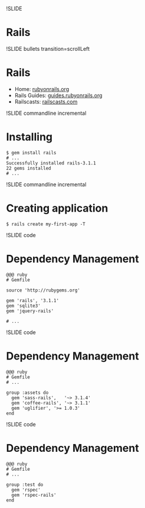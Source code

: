 !SLIDE
# Rails #

!SLIDE bullets transition=scrollLeft
# Rails #

* Home: [rubyonrails.org][rails-home]
* Rails Guides: [guides.rubyonrails.org][rails-guides]
* Railscasts: [railscasts.com][railscasts]

[rails-home]: http://rubyonrails.org
[rails-guides]: http://guides.rubyonrails.org
[railscasts]: http://railscasts.com

!SLIDE commandline incremental
# Installing

    $ gem install rails
    # ...
    Successfully installed rails-3.1.1
    22 gems installed
    # ...

!SLIDE commandline incremental
# Creating application

    $ rails create my-first-app -T

!SLIDE code
# Dependency Management

    @@@ ruby
    # Gemfile

    source 'http://rubygems.org'

    gem 'rails', '3.1.1'
    gem 'sqlite3'
    gem 'jquery-rails'

    # ...

!SLIDE code
# Dependency Management

    @@@ ruby
    # Gemfile
    # ...

    group :assets do
      gem 'sass-rails',   '~> 3.1.4'
      gem 'coffee-rails', '~> 3.1.1'
      gem 'uglifier', '>= 1.0.3'
    end

!SLIDE code
# Dependency Management

    @@@ ruby
    # Gemfile
    # ...

    group :test do
      gem 'rspec'
      gem 'rspec-rails'
    end


